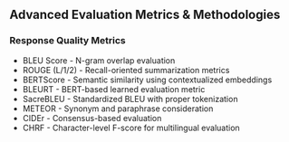 ## Advanced Evaluation Metrics & Methodologies
### Response Quality Metrics
* BLEU Score - N-gram overlap evaluation
* ROUGE (L/1/2) - Recall-oriented summarization metrics
* BERTScore - Semantic similarity using contextualized embeddings
* BLEURT - BERT-based learned evaluation metric
* SacreBLEU - Standardized BLEU with proper tokenization
* METEOR - Synonym and paraphrase consideration
* CIDEr - Consensus-based evaluation
* CHRF - Character-level F-score for multilingual evaluation  
